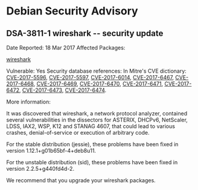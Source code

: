 
Debian Security Advisory
========================


DSA-3811-1 wireshark -- security update
---------------------------------------



Date Reported:
18 Mar 2017
Affected Packages:

[wireshark](https://packages.debian.org/src:wireshark)

Vulnerable:
Yes
Security database references:
In Mitre's CVE dictionary: [CVE-2017-5596](https://security-tracker.debian.org/tracker/CVE-2017-5596), [CVE-2017-5597](https://security-tracker.debian.org/tracker/CVE-2017-5597), [CVE-2017-6014](https://security-tracker.debian.org/tracker/CVE-2017-6014), [CVE-2017-6467](https://security-tracker.debian.org/tracker/CVE-2017-6467), [CVE-2017-6468](https://security-tracker.debian.org/tracker/CVE-2017-6468), [CVE-2017-6469](https://security-tracker.debian.org/tracker/CVE-2017-6469), [CVE-2017-6470](https://security-tracker.debian.org/tracker/CVE-2017-6470), [CVE-2017-6471](https://security-tracker.debian.org/tracker/CVE-2017-6471), [CVE-2017-6472](https://security-tracker.debian.org/tracker/CVE-2017-6472), [CVE-2017-6473](https://security-tracker.debian.org/tracker/CVE-2017-6473), [CVE-2017-6474](https://security-tracker.debian.org/tracker/CVE-2017-6474).  

More information:

It was discovered that wireshark, a network protocol analyzer, contained
several vulnerabilities in the dissectors for ASTERIX, DHCPv6,
NetScaler, LDSS, IAX2, WSP, K12 and STANAG 4607, that could lead to
various crashes, denial-of-service or execution of arbitrary code.


For the stable distribution (jessie), these problems have been fixed in
version 1.12.1+g01b65bf-4+deb8u11.


For the unstable distribution (sid), these problems have been fixed in
version 2.2.5+g440fd4d-2.


We recommend that you upgrade your wireshark packages.





